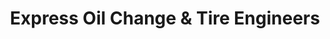 ---
title: "Express Oil Change & Tire Engineers"
url: /huntsville/express-oil-change-and-tire-engineers-sanderson-road-northwest/
shop: tyres
---